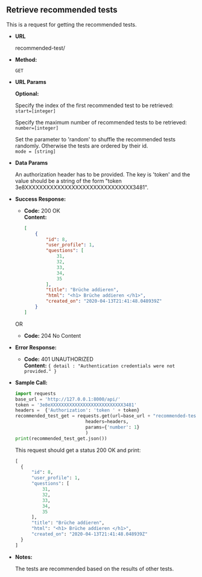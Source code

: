 **Retrieve recommended tests**
----
  This is a request for getting the recommended tests.
  
* **URL**

  recommended-test/

* **Method:**

  `GET` 
  
*  **URL Params**
  
    **Optional:** <br>
                  
    Specify the index of the first recommended test to be retrieved: <br>
    `start=[integer]`
                    
    Specify the maximum number of recommended tests to be retrieved:  <br>
    `number=[integer]`
    
    Set the parameter to 'random' to shuffle the recommended tests randomly. Otherwise the tests are ordered by 
     their id. <br> 
    `mode = [string]`
         
  
* **Data Params**

    An authorization header has to be provided. The key is 'token' 
    and the value should be a string of the form "token 3e8XXXXXXXXXXXXXXXXXXXXXXXXXXXXXX3481". 
    
* **Success Response:**

  * **Code:** 200 OK <br />
    **Content:** 
    ```json
    [
        {
            "id": 8,
            "user_profile": 1,
            "questions": [
                31,
                32,
                33,
                34,
                35
            ],
            "title": "Brüche addieren",
            "html": "<h1> Brüche addieren </h1>",
            "created_on": "2020-04-13T21:41:48.048939Z"
        }
    ]
    ```
  OR 
  
  * **Code:** 204 No Content <br />
  
* **Error Response:**

  * **Code:** 401 UNAUTHORIZED <br />
    **Content:** `{ detail : "Authentication credentials were not provided." }`

    
* **Sample Call:**

   ```python
   import requests
   base_url = 'http://127.0.0.1:8000/api/'
   token = '3e8eXXXXXXXXXXXXXXXXXXXXXXXXXXX3481'
   headers =  {'Authorization': 'token ' + token}
   recommended_test_get = requests.get(url=base_url + "recommended-test/",
                             headers=headers,
                             params={'number': 1}
                             )
   print(recommended_test_get.json())
  ``` 
     
  This request should get a status 200 OK and print:
  ```python
  [
    {
        "id": 8,
        "user_profile": 1,
        "questions": [
            31,
            32,
            33,
            34,
            35
        ],
        "title": "Brüche addieren",
        "html": "<h1> Brüche addieren </h1>",
        "created_on": "2020-04-13T21:41:48.048939Z"
    }
  ]
  ```
    
* **Notes:**

  The tests are recommended based on the results of other tests.     
